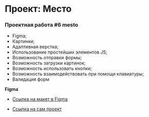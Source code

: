 # Проект: Место

### Проектная работа #6 mesto

* Figma;
* Картинки;
* Адаптивная верстка;
* Использование простейших элементов JS;
* Возможность отправки формы;
* Возможность загрузки картинок;
* Возможность использовать кнопки;
* Возможность взаимодействовать при помощи клавиатуры;
* Валидация форм

**Figma**

* [Ссылка на макет в Figma](https://www.figma.com/file/kRVLKwYG3d1HGLvh7JFWRT/JavaScript.-Sprint-6?node-id=1124%3A73)

* [Ссылка на сам проект](https://exe-lsior.github.io/mesto/) 


